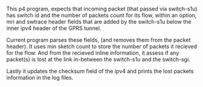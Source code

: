 This p4 program, expects that incoming packet (that passed via switch-s1u) has
switch id and the number of packets count for its flow, within an option, mri and swtrace header fields that are added by the switch-s1u below the inner ipv4 header of the GPRS tunnel.

Current program parses these fields, (and removes them from the packet header).
It uses min sketch count to store the number of packets it recieved for the flow.
And from the recieved inline information, it assess if any packet(s) is lost at the link in-between the switch-s1u and the switch-sgi.

Lastly it updates the checksum field of the ipv4 and prints the lost packets information in the log files.
